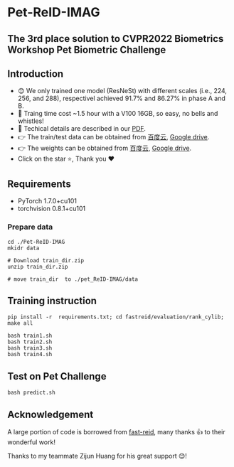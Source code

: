 # Pet-ReID-IMAG
 The 3rd place solution to CVPR2022 Biometrics Workshop Pet Biometric Challenge
---- 
## Introduction
- :blush: We only trained one model (ResNeSt) with different scales (i.e., 224, 256, and 288), respectivel achieved 91.7% and 86.27% in phase A and B.
- :rocket: Traing time cost ~1.5 hour with a V100 16GB, so easy, no bells and whistles! 
- :eyes: Techical details are described in our [PDF](https://arxiv.org/pdf/2205.15934.pdf). 
- :point_right: The train/test data can be obtained from [百度云](https://pan.baidu.com/s/17tnCE8b-oSh8xGMHczPzqQ?pwd=imag), [Google drive](https://drive.google.com/drive/folders/1_7pdSRTvD_XdTu8z0MxrM9PDoEuX-tjf?usp=drive_link).
- :point_right: The weights can be obtained from [百度云](https://pan.baidu.com/s/17tnCE8b-oSh8xGMHczPzqQ?pwd=imag), [Google drive](https://drive.google.com/drive/folders/1_7pdSRTvD_XdTu8z0MxrM9PDoEuX-tjf?usp=drive_link).
- Click on the star  :star:, Thank you :heart:
## Requirements

* PyTorch  1.7.0+cu101
* torchvision  0.8.1+cu101 

### Prepare data

```
cd ./Pet-ReID-IMAG
mkidr data

# Download train_dir.zip  
unzip train_dir.zip  

# move train_dir  to ./pet_ReID-IMAG/data
````
## Training instruction
```
pip install -r  requirements.txt; cd fastreid/evaluation/rank_cylib; make all
```
```
bash train1.sh
bash train2.sh
bash train3.sh
bash train4.sh
```


## Test on Pet Challenge
```
bash predict.sh
```

## Acknowledgement
A large portion of code is borrowed from [fast-reid](https://github.com/JDAI-CV/fast-reid), many thanks  :+1: to their wonderful work!  

Thanks to my teammate Zijun Huang for his great support :blush:!

